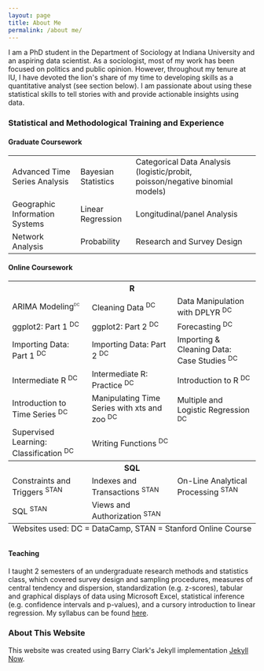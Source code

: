 ```yaml
---
layout: page
title: About Me
permalink: /about me/
---
```


I am a PhD student in the Department of Sociology at Indiana University and an aspiring data scientist. As a sociologist, most of my work has been focused on politics and public opinion. However, throughout my tenure at IU, I have devoted the lion's share of my time to developing skills as a quantitative analyst (see section below). I am passionate about using these statistical skills to tell stories with and provide actionable insights using data.  

### Statistical and Methodological Training and Experience
#### Graduate Coursework
<table class="tg">
  <tr>
    <td> Advanced Time Series Analysis </td>
    <td> Bayesian Statistics </td>
    <td> Categorical Data Analysis (logistic/probit, poisson/negative binomial models) </td> 
  </tr>
    <td> Geographic Information Systems </td>
    <td> Linear Regression </td>
    <td> Longitudinal/panel Analysis </td>   
  <tr>
    <td> Network Analysis </td>  
    <td> Probability </td>    
    <td> Research and Survey Design </td>
  </tr>
</table>

#### Online Coursework
<table class="tg">
<caption align="bottom"> Websites used: DC = DataCamp, STAN = Stanford Online Course </caption>
  <tr>
    <th class="tg-us36" colspan="3"> R </th>
  </tr>
  <tr>
    <td class="tg-us36"> ARIMA Modeling<sup style="font-size: 8px; line-height: 0; vertical-align: 7px">DC</sup> </td>
    <td class="tg-us36"> Cleaning Data <sup>DC</sup> </td>
    <td class="tg-us36"> Data Manipulation with DPLYR <sup>DC</sup> </td>
  </tr>
  <tr>
    <td class="tg-us36"> ggplot2: Part 1 <sup>DC</sup></td>
    <td class="tg-us36"> ggplot2: Part 2 <sup>DC</sup></td>
    <td class="tg-us36"> Forecasting <sup>DC</sup></td>
  </tr>
  <tr>
    <td class="tg-yw4l"> Importing Data: Part 1 <sup>DC</sup></td>
    <td class="tg-yw4l"> Importing Data: Part 2 <sup>DC</sup></td>
    <td class="tg-yw4l"> Importing & Cleaning Data: Case Studies <sup>DC</sup></td>
  </tr>
  <tr>
    <td class="tg-yw4l"> Intermediate R <sup>DC</sup></td>
    <td class="tg-yw4l"> Intermediate R: Practice <sup>DC</sup></td>
    <td class="tg-yw4l"> Introduction to R <sup>DC</sup></td>
  </tr>
  <tr>
    <td class="tg-yw4l"> Introduction to Time Series <sup>DC</sup></td>
    <td class="tg-yw4l"> Manipulating Time Series with xts and zoo <sup>DC</sup></td>
    <td class="tg-yw4l"> Multiple and Logistic Regression <sup>DC</sup></td>
  </tr>
   <tr>
    <td class="tg-yw4l"> Supervised Learning: Classification <sup>DC</sup></td>
    <td class="tg-yw4l"> Writing Functions <sup>DC</sup></td>
    <td class="tg-yw4l"></td>
  </tr>
  <tr>
    <th class="tg-yw4l" colspan="3"> SQL </th>
  </tr>
  <tr>
    <td class="tg-yw4l"> Constraints and Triggers <sup>STAN</sup></td>
    <td class="tg-yw4l"> Indexes and Transactions <sup>STAN</sup></td>
    <td class="tg-yw4l"> On-Line Analytical Processing <sup>STAN</sup></td>
  </tr>
  <tr>
    <td class="tg-yw4l"> SQL <sup>STAN</sup></td>
    <td class="tg-yw4l"> Views and Authorization <sup>STAN</sup></td>
  </tr> 
</table>

#### Teaching
I taught 2 semesters of an undergraduate research methods and statistics class, which covered survey design and sampling procedures, measures of central tendency and dispersion, standardization (e.g. z-scores), tabular and graphical displays of data using Microsoft Excel, statistical inference (e.g. confidence intervals and p-values), and a cursory introduction to linear regression. My syllabus can be found [here](https://iu.app.box.com/file/283732193861).

### About This Website
This website was created using Barry Clark's Jekyll implementation [Jekyll Now](https://github.com/barryclark/jekyll-now). 
